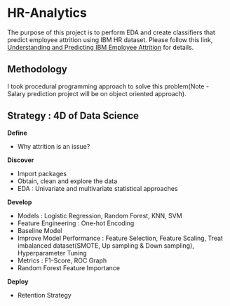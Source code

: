 # HR-Analytics
The purpose of this project is to perform EDA and create classifiers that predict employee attrition using IBM HR dataset. 
Please follow this link, [Understanding and Predicting IBM Employee Attrition](https://github.com/min-tee/HR-Analytics/blob/main/HR_Analytics.ipynb) for details.

## Methodology
I took procedural programming approach to solve this problem(Note - Salary prediction project will be on object oriented approach).

## Strategy : 4D of Data Science 
**Define**
- Why attrition is an issue?

**Discover**
- Import packages
- Obtain, clean and explore the data
- EDA : Univariate and multivariate statistical  approaches 

**Develop**
- Models : Logistic Regression, Random Forest, KNN, SVM
- Feature Engineering : One-hot Encoding
- Baseline Model
- Improve Model Performance : Feature Selection, Feature Scaling, Treat imbalanced dataset(SMOTE, Up sampling & Down sampling), Hyperparameter Tuning
- Metrics : F1-Score, ROC Graph
- Random Forest Feature Importance

**Deploy**
- Retention Strategy

